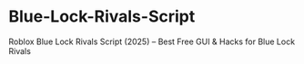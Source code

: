 # Blue-Lock-Rivals-Script
Roblox Blue Lock Rivals Script (2025) – Best Free GUI &amp; Hacks for Blue Lock Rivals
